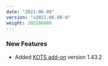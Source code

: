```yaml
---
date: "2021-06-08"
version: "v2021.06.08-0"
weight: 202106080
---
```


### <span class="label label-green">New Features</span>
- Added [KOTS add-on](/docs/add-ons/kots) version 1.43.2
